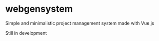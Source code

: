 # webgensystem

Simple and minimalistic project management system made with Vue.js

Still in development

